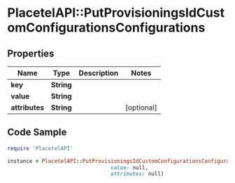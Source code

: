 # PlacetelAPI::PutProvisioningsIdCustomConfigurationsConfigurations

## Properties

Name | Type | Description | Notes
------------ | ------------- | ------------- | -------------
**key** | **String** |  | 
**value** | **String** |  | 
**attributes** | **String** |  | [optional] 

## Code Sample

```ruby
require 'PlacetelAPI'

instance = PlacetelAPI::PutProvisioningsIdCustomConfigurationsConfigurations.new(key: null,
                                 value: null,
                                 attributes: null)
```


